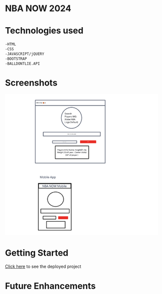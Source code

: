 # NBA NOW 2024

# Technologies used 
    -HTML
    -CSS
    -JAVASCRIPT/jQUERY
    -BOOTSTRAP
    -BALLDONTLIE.API

# Screenshots
![screenshot 1](./screenshot.png)

# Getting Started
[Click here](#) to see the deployed project

# Future Enhancements 